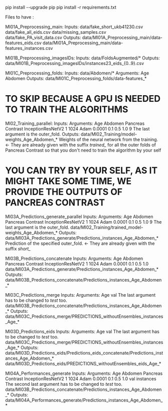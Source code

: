 pip install --upgrade pip
pip install -r requirements.txt

Files to have : 

MI01A_Preprocessing_main:
Inputs:
    data/fake_short_ukb41230.csv
    data/fake_all_eids.csv
    data/missing_samples.csv
    data/fake_PA_visit_data.csv
Outputs:
    data/MI01A_Preprocessing_main/data-features_eids.csv
    data/MI01A_Preprocessing_main/data-features_instances.csv


MI01B_Preprocessing_imagesIDs:
Inputs:
    data/FoldsAugmented/*
Outputs:
    data/MI01B_Preprocessing_imagesIDs/instances23_eids_{0..9}.csv

MI01C_Preprocessing_folds:
Inputs:
    data/Abdomen/*
    Arguments: Age Abdomen
Outputs:
    data/MI01C_Preprocessing_folds/data-features_*


# TO SKIP BECAUSE A GPU IS NEEDED TO TRAIN THE ALGORITHMS
MI02_Training_parallel:
Inputs:
    Arguments: Age Abdomen Pancreas Contrast InceptionResNetV2 1 1024 Adam 0.0001 0.1 0.5 1.0 9
               The last argument is the outer_fold.
Outputs:
    data/MI02_Training/model-weights_Age_Abdomen_*
    Weights of the neural network from the training. <- They are already given with the suffix *trained_* for all the outer folds of Pancreas Contrast so that you don't need to train the algorithm by your self


# YOU CAN TRY BY YOUR SELF, AS IT MIGHT TAKE SOME TIME, WE PROVIDE THE OUTPUTS OF PANCREAS CONTRAST
MI03A_Predictions_generate_parallel
Inputs:
    Arguments: Age Abdomen Pancreas Contrast InceptionResNetV2 1 1024 Adam 0.0001 0.1 0.5 1.0 9
               The last argument is the outer_fold.
    data/MI02_Training/trained_model-weights_Age_Abdomen_*
Outputs:
    data/MI03A_Predictions_generate/Predictions_instances_Age_Abdomen_*
    Prediction of the specified outer_fold. <- They are already given with the suffix *short_*


MI03B_Predictions_concatenate
Inputs:
    Arguments: Age Abdomen Pancreas Contrast InceptionResNetV2 1 1024 Adam 0.0001 0.1 0.5 1.0
    data/MI03A_Predictions_generate/Predictions_instances_Age_Abdomen_*
Outputs:
    data/MI03B_Predictions_concatenate/Predictions_instances_Age_Abdomen_*


MI03C_Predictions_merge
Inputs:
    Arguments: Age val
               The last argument has to be changed to *test* too.
    data/MI03B_Predictions_concatenate/Predictions_instances_Age_Abdomen_*
Outputs:
    data/MI03C_Predictions_merge/PREDICTIONS_withoutEnsembles_instances_Age_*


MI03D_Predictions_eids
Inputs:
    Arguments: Age val
               The last argument has to be changed to *test* too.
    data/MI03C_Predictions_merge/PREDICTIONS_withoutEnsembles_instances_Age_*
Outputs:
    data/MI03D_Predictions_eids/Predictions_eids_concatenate/Predictions_instances_Age_Abdomen_*
    data/MI03D_Predictions_eids/PREDICTIONS_withoutEnsembles_eids_Age_*


MI04A_Performances_generate
Inputs:
    Arguments: Age Abdomen Pancreas Contrast InceptionResNetV2 1 1024 Adam 0.0001 0.1 0.5 1.0 val instances
               The second last argument has to be changed to *test* too.
    data/MI03B_Predictions_concatenate/Predictions_instances_Age_Abdomen_*
Outputs:
    data/MI04A_Performances_generate/Predictions_instances_Age_Abdomen_*
